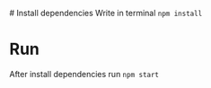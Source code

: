 # Install dependencies
Write in terminal `npm install`

# Run 
After install dependencies run `npm start`